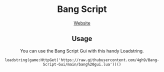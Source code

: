 <h1 align="center">
Bang Script
</h1>

<p align="center">
<a target="_blank" href="https://sites.google.com/view/symear/home">Website</a>
</p>

<div align='center'>
  
  ## Usage

You can use the Bang Script Gui with this handy Loadstring.
```
loadstring(game:HttpGet('https://raw.githubusercontent.com/4gh9/Bang-Script-Gui/main/bang%20gui.lua'))()
```
